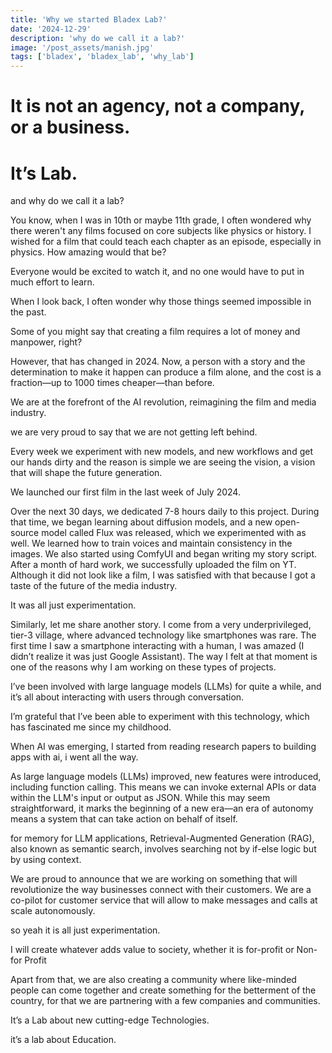 ```yaml
---
title: 'Why we started Bladex Lab?'
date: '2024-12-29'
description: 'why do we call it a lab?'
image: '/post_assets/manish.jpg'
tags: ['bladex', 'bladex_lab', 'why_lab']
---
```

# It is not an agency, not a company, or a business.

# It’s Lab. 

and why do we call it a lab?

You know, when I was in 10th or maybe 11th grade, I often wondered why there weren't any films focused on core subjects like physics or history. I wished for a film that could teach each chapter as an episode, especially in physics. How amazing would that be? 

Everyone would be excited to watch it, and no one would have to put in much effort to learn.

When I look back, I often wonder why those things seemed impossible in the past.

Some of you might say that creating a film requires a lot of money and manpower, right?

However, that has changed in 2024. Now, a person with a story and the determination to make it happen can produce a film alone, and the cost is a fraction—up to 1000 times cheaper—than before.

We are at the forefront of the AI revolution, reimagining the film and media industry.

we are very proud to say that we are not getting left behind.

Every week we experiment with new models, and new workflows and get our hands dirty and the reason is simple we are seeing the vision, a vision that will shape the future generation.

We launched our first film in the last week of July 2024. 

Over the next 30 days, we dedicated 7-8 hours daily to this project. During that time, we began learning about diffusion models, and a new open-source model called Flux was released, which we experimented with as well. We learned how to train voices and maintain consistency in the images. We also started using ComfyUI and began writing my story script. After a month of hard work, we successfully uploaded the film on YT. Although it did not look like a film, I was satisfied with that because I got a taste of the future of the media industry.

It was all just experimentation.

Similarly, let me share another story. I come from a very underprivileged, tier-3 village, where advanced technology like smartphones was rare. The first time I saw a smartphone interacting with a human, I was amazed (I didn’t realize it was just Google Assistant). The way I felt at that moment is one of the reasons why I am working on these types of projects. 

I’ve been involved with large language models (LLMs) for quite a while, and it’s all about interacting with users through conversation.

I’m grateful that I’ve been able to experiment with this technology, which has fascinated me since my childhood.

When AI was emerging, I started from reading research papers to building apps with ai, i went all the way.

As large language models (LLMs) improved, new features were introduced, including function calling. This means we can invoke external APIs or data within the LLM's input or output as JSON. While this may seem straightforward, it marks the beginning of a new era—an era of autonomy means a system that can take action on behalf of itself.

for memory for LLM applications, Retrieval-Augmented Generation (RAG), also known as semantic search, involves searching not by if-else logic but by using context.

We are proud to announce that we are working on something that will revolutionize the way businesses connect with their customers. We are a co-pilot for customer service that will allow to make messages and calls at scale autonomously.

so yeah it is all just experimentation. 

I will create whatever adds value to society, whether it is for-profit or Non-for Profit

Apart from that, we are also creating a community where like-minded people can come together and create something for the betterment of the country, for that we are partnering with a few companies and communities.

It’s a Lab about new cutting-edge Technologies.

it’s a lab about Education.
